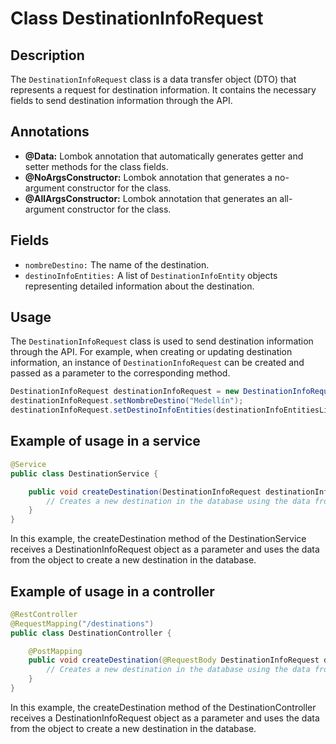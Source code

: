 # Class DestinationInfoRequest

## Description
The `DestinationInfoRequest` class is a data transfer object (DTO) that represents a request for destination information. It contains the necessary fields to send destination information through the API.

## Annotations

- **@Data:** Lombok annotation that automatically generates getter and setter methods for the class fields.
- **@NoArgsConstructor:** Lombok annotation that generates a no-argument constructor for the class.
- **@AllArgsConstructor:** Lombok annotation that generates an all-argument constructor for the class.

## Fields

- `nombreDestino:` The name of the destination.
- `destinoInfoEntities:` A list of `DestinationInfoEntity` objects representing detailed information about the destination.

## Usage

The `DestinationInfoRequest` class is used to send destination information through the API. For example, when creating or updating destination information, an instance of `DestinationInfoRequest` can be created and passed as a parameter to the corresponding method.

```java
DestinationInfoRequest destinationInfoRequest = new DestinationInfoRequest();
destinationInfoRequest.setNombreDestino("Medellín");
destinationInfoRequest.setDestinoInfoEntities(destinationInfoEntitiesList);
```

## Example of usage in a service

```java
@Service
public class DestinationService {

    public void createDestination(DestinationInfoRequest destinationInfoRequest) {
        // Creates a new destination in the database using the data from destinationInfoRequest
    }
}
```

In this example, the createDestination method of the DestinationService receives a DestinationInfoRequest object as a parameter and uses the data from the object to create a new destination in the database.

## Example of usage in a controller

```java
@RestController
@RequestMapping("/destinations")
public class DestinationController {

    @PostMapping
    public void createDestination(@RequestBody DestinationInfoRequest destinationInfoRequest) {
        // Creates a new destination in the database using the data from destinationInfoRequest
    }
}
```

In this example, the createDestination method of the DestinationController receives a DestinationInfoRequest object as a parameter and uses the data from the object to create a new destination in the database.